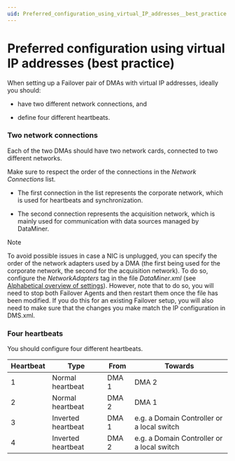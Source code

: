 ```yaml
---
uid: Preferred_configuration_using_virtual_IP_addresses__best_practice
---
```


# Preferred configuration using virtual IP addresses (best practice)

When setting up a Failover pair of DMAs with virtual IP addresses, ideally you should:

- have two different network connections, and

- define four different heartbeats.

### Two network connections

Each of the two DMAs should have two network cards, connected to two different networks.

Make sure to respect the order of the connections in the *Network Connections* list.

- The first connection in the list represents the corporate network, which is used for heartbeats and synchronization.

- The second connection represents the acquisition network, which is mainly used for communication with data sources managed by DataMiner.

> [!NOTE]
> To avoid possible issues in case a NIC is unplugged, you can specify the order of the network adapters used by a DMA (the first being used for the corporate network, the second for the acquisition network). To do so, configure the *NetworkAdapters* tag in the file *DataMiner.xml* (see [Alphabetical overview of settings](../../part_7/SkylineDataminerFolder/DataMiner_xml.md#alphabetical-overview-of-settings)). However, note that to do so, you will need to stop both Failover Agents and then restart them once the file has been modified. If you do this for an existing Failover setup, you will also need to make sure that the changes you make match the IP configuration in DMS.xml.

### Four heartbeats

You should configure four different heartbeats.

| Heartbeat | Type               | From  | Towards                                    |
|-----------|--------------------|-------|--------------------------------------------|
| 1         | Normal heartbeat   | DMA 1 | DMA 2                                      |
| 2         | Normal heartbeat   | DMA 2 | DMA 1                                      |
| 3         | Inverted heartbeat | DMA 1 | e.g. a Domain Controller or a local switch |
| 4         | Inverted heartbeat | DMA 2 | e.g. a Domain Controller or a local switch |
